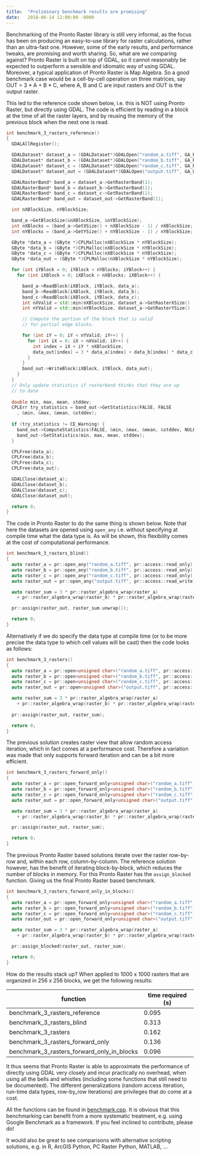 ```yaml
---
title:  "Preliminary benchmark results are promising"
date:   2018-06-14 12:00:00 -0000
---
```

Benchmarking of the Pronto Raster library is still very informal, as the focus has been on producing an easy-to-use library for raster calculations, rather than an ultra-fast one. However, some of the early results, and performance tweaks, are promising and worth sharing. So, what are we comparing against? Pronto Raster is built on top of GDAL, so it cannot reasonably be expected to outperform a sensible and idiomatic way of using GDAL. Moreover, a typical application of Pronto Raster is Map Algebra. So a good benchmark case would be a cell-by-cell operation on three matrices, say OUT = 3 * A + B * C, where A, B and C are input rasters and OUT is the output raster. 

This led to the reference code shown below, i.e. this is NOT using Pronto Raster, but directly using GDAL. The code is efficient by reading in a block at the time of all the raster layers, and by reusing the memory of the previous block when the next one is read. 

```cpp
int benchmark_3_rasters_reference()
{
  GDALAllRegister();

  GDALDataset* dataset_a = (GDALDataset*)GDALOpen("random_a.tiff", GA_ReadOnly);
  GDALDataset* dataset_b = (GDALDataset*)GDALOpen("random_b.tiff", GA_ReadOnly);
  GDALDataset* dataset_c = (GDALDataset*)GDALOpen("random_c.tiff", GA_ReadOnly);
  GDALDataset* dataset_out = (GDALDataset*)GDALOpen("output.tiff", GA_Update);

  GDALRasterBand* band_a = dataset_a->GetRasterBand(1);
  GDALRasterBand* band_b = dataset_b->GetRasterBand(1);
  GDALRasterBand* band_c = dataset_c->GetRasterBand(1);
  GDALRasterBand* band_out = dataset_out->GetRasterBand(1);

  int nXBlockSize, nYBlockSize;

  band_a->GetBlockSize(&nXBlockSize, &nYBlockSize);
  int nXBlocks = (band_a->GetXSize() + nXBlockSize - 1) / nXBlockSize;
  int nYBlocks = (band_a->GetYSize() + nYBlockSize - 1) / nYBlockSize;

  GByte *data_a = (GByte *)CPLMalloc(nXBlockSize * nYBlockSize);
  GByte *data_b = (GByte *)CPLMalloc(nXBlockSize * nYBlockSize);
  GByte *data_c = (GByte *)CPLMalloc(nXBlockSize * nYBlockSize);
  GByte *data_out = (GByte *)CPLMalloc(nXBlockSize * nYBlockSize);

  for (int iYBlock = 0; iYBlock < nYBlocks; iYBlock++) {
    for (int iXBlock = 0; iXBlock < nXBlocks; iXBlock++) {

      band_a->ReadBlock(iXBlock, iYBlock, data_a);
      band_b->ReadBlock(iXBlock, iYBlock, data_b);
      band_c->ReadBlock(iXBlock, iYBlock, data_c);
      int nXValid = std::min(nXBlockSize, dataset_a->GetRasterXSize() - iXBlock * nXBlockSize);
      int nYValid = std::min(nYBlockSize, dataset_a->GetRasterYSize() - iYBlock * nYBlockSize);

      // Compute the portion of the block that is valid
      // for partial edge blocks.

      for (int iY = 0; iY < nYValid; iY++) {
        for (int iX = 0; iX < nXValid; iX++) {
          int index = iX + iY * nXBlockSize;
          data_out[index] = 3 * data_a[index] + data_b[index] * data_c[index];
        }
      }
      band_out->WriteBlock(iXBlock, iYBlock, data_out);
    }
  }
  // Only update statistics if rasterband thinks that they are up 
  // to date
  
  double min, max, mean, stddev;
  CPLErr try_statistics = band_out->GetStatistics(FALSE, FALSE
    , &min, &max, &mean, &stddev);
  
  if (try_statistics != CE_Warning) {
    band_out->ComputeStatistics(FALSE, &min, &max, &mean, &stddev, NULL, NULL);
    band_out->SetStatistics(min, max, mean, stddev);
  }

  CPLFree(data_a);
  CPLFree(data_b);
  CPLFree(data_c);
  CPLFree(data_out);

  GDALClose(dataset_a);
  GDALClose(dataset_b);
  GDALClose(dataset_c);
  GDALClose(dataset_out);

  return 0;
}
```

The code in Pronto Raster to do the same thing is shown below. Note that here the datasets are opened using `open_any` i.e. without specifying at compile time what the data type is. As will be shown, this flexibility comes at the cost of computational performance.

```cpp
int benchmark_3_rasters_blind()
{
  auto raster_a = pr::open_any("random_a.tiff", pr::access::read_only);
  auto raster_b = pr::open_any("random_b.tiff", pr::access::read_only);
  auto raster_c = pr::open_any("random_c.tiff", pr::access::read_only);
  auto raster_out = pr::open_any("output.tiff", pr::access::read_write);

  auto raster_sum = 3 * pr::raster_algebra_wrap(raster_a) 
    + pr::raster_algebra_wrap(raster_b) * pr::raster_algebra_wrap(raster_c);

  pr::assign(raster_out, raster_sum.unwrap());

  return 0;
}
```
Alternatively if we do specify the data type at compile time (or to be more precise the data type to which cell values will be cast) then the code looks as follows:

```cpp
int benchmark_3_rasters()
{
  auto raster_a = pr::open<unsigned char>("random_a.tiff", pr::access::read_only);
  auto raster_b = pr::open<unsigned char>("random_b.tiff", pr::access::read_only);
  auto raster_c = pr::open<unsigned char>("random_c.tiff", pr::access::read_only);
  auto raster_out = pr::open<unsigned char>("output.tiff", pr::access::read_write);

  auto raster_sum = 3 * pr::raster_algebra_wrap(raster_a) 
    + pr::raster_algebra_wrap(raster_b) * pr::raster_algebra_wrap(raster_c);
	
  pr::assign(raster_out, raster_sum);

  return 0;
}
```

The previous solution creates raster view that allow random access iteration, which in fact comes at a performance cost. Therefore a variation was made that only supports forward iteration and can be a bit more efficient.

```cpp
int benchmark_3_rasters_forward_only()
{
  auto raster_a = pr::open_forward_only<unsigned char>("random_a.tiff", pr::access::read_only);
  auto raster_b = pr::open_forward_only<unsigned char>("random_b.tiff", pr::access::read_only);
  auto raster_c = pr::open_forward_only<unsigned char>("random_c.tiff", pr::access::read_only);
  auto raster_out = pr::open_forward_only<unsigned char>("output.tiff", pr::access::read_write);

  auto raster_sum = 3 * pr::raster_algebra_wrap(raster_a)
    + pr::raster_algebra_wrap(raster_b) * pr::raster_algebra_wrap(raster_c);

  pr::assign(raster_out, raster_sum);

  return 0;
}
```

The previous Pronto Raster based solutions iterate over the raster row-by-row and, within each row, column-by-column. The reference solution however, has the benefit of iterating block-by-block, which reduces the number of blocks in memory. For this Pronto Raster has the `assign_blocked` function. Giving us the final Pronto Raster based benchmark.

```cpp
int benchmark_3_rasters_forward_only_in_blocks()
{
  auto raster_a = pr::open_forward_only<unsigned char>("random_a.tiff", pr::access::read_only);
  auto raster_b = pr::open_forward_only<unsigned char>("random_b.tiff", pr::access::read_only);
  auto raster_c = pr::open_forward_only<unsigned char>("random_c.tiff", pr::access::read_only);
  auto raster_out = pr::open_forward_only<unsigned char>("output.tiff", pr::access::read_write);

  auto raster_sum = 3 * pr::raster_algebra_wrap(raster_a)
    + pr::raster_algebra_wrap(raster_b) * pr::raster_algebra_wrap(raster_c);

  pr::assign_blocked(raster_out, raster_sum);

  return 0;
}
```

How do the results stack up? When applied to 1000 x 1000 rasters that are organized in 256 x 256 blocks, we get the following results:

|function|time required (s)|
|----|----|
|benchmark_3_rasters_reference|0.095|
|benchmark_3_rasters_blind|0.313|
|benchmark_3_rasters|0.162|
|benchmark_3_rasters_forward_only|0.136|
|benchmark_3_rasters_forward_only_in_blocks|0.096|

It thus seems that Pronto Raster is able to approximate the performance of directly using GDAL very closely and incur practically no overhead, when using all the bells and whistles (including some functions that still need to be documented). The different generalizations (random access iteration, run-time data types, row-by_row iterations) are privileges that do come at a cost.

All the functions can be found in [benchmark.cpp](https://github.com/ahhz/raster/blob/master/benchmarks/benchmark.cpp). It is obvious that this benchmarking can benefit from a more systematic treatment, e.g. using Google Benchmark as a framework. If you feel inclined to contribute, please do!

It would also be great to see comparisons with alternative scripting solutions, e.g. in R, ArcGIS Python, PC Raster Python, MATLAB, ...
